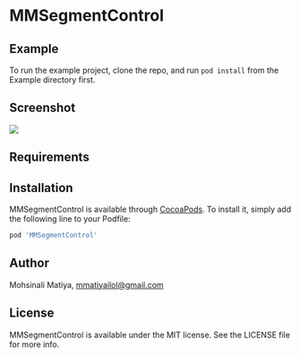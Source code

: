 # MMSegmentControl

## Example

To run the example project, clone the repo, and run `pod install` from the Example directory first.

## Screenshot

![](https://i.imgur.com/WI5vkF3.png)

## Requirements

## Installation

MMSegmentControl is available through [CocoaPods](http://cocoapods.org). To install
it, simply add the following line to your Podfile:

```ruby
pod 'MMSegmentControl'
```

## Author

Mohsinali Matiya, mmatiyailol@gmail.com

## License

MMSegmentControl is available under the MIT license. See the LICENSE file for more info.

